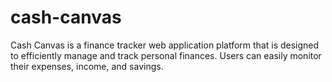 # cash-canvas
Cash Canvas is a finance tracker web application platform that is designed to efficiently manage and track personal finances. Users can easily monitor their expenses, income, and savings.

